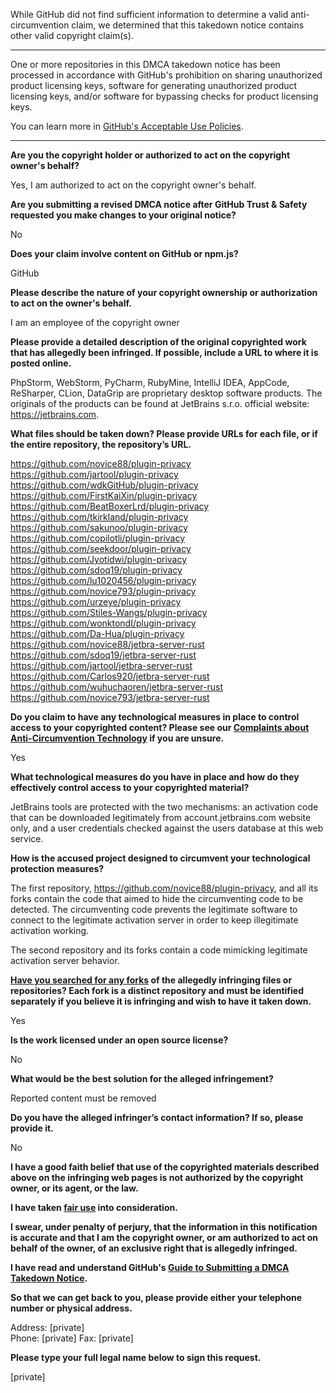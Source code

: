 While GitHub did not find sufficient information to determine a valid anti-circumvention claim, we determined that this takedown notice contains other valid copyright claim(s).

---

One or more repositories in this DMCA takedown notice has been processed in accordance with GitHub's prohibition on sharing unauthorized product licensing keys, software for generating unauthorized product licensing keys, and/or software for bypassing checks for product licensing keys.

You can learn more in [GitHub's Acceptable Use Policies](https://docs.github.com/en/github/site-policy/github-acceptable-use-policies).

--- 

**Are you the copyright holder or authorized to act on the copyright owner's behalf?**  
  
Yes, I am authorized to act on the copyright owner's behalf.  
  
**Are you submitting a revised DMCA notice after GitHub Trust & Safety requested you make changes to your original notice?**  
  
No  
  
**Does your claim involve content on GitHub or npm.js?**  
  
GitHub  
  
**Please describe the nature of your copyright ownership or authorization to act on the owner's behalf.**  
  
I am an employee of the copyright owner  
  
**Please provide a detailed description of the original copyrighted work that has allegedly been infringed. If possible, include a URL to where it is posted online.**  
  
PhpStorm, WebStorm, PyCharm, RubyMine, IntelliJ IDEA, AppCode, ReSharper, CLion, DataGrip are proprietary desktop software products. The originals of the products can be found at JetBrains s.r.o. official website: https://jetbrains.com.  
  
**What files should be taken down? Please provide URLs for each file, or if the entire repository, the repository’s URL.**  
  
https://github.com/novice88/plugin-privacy  
https://github.com/jartool/plugin-privacy  
https://github.com/wdkGitHub/plugin-privacy  
https://github.com/FirstKaiXin/plugin-privacy  
https://github.com/BeatBoxerLrd/plugin-privacy  
https://github.com/tkirkland/plugin-privacy  
https://github.com/sakunoo/plugin-privacy  
https://github.com/copilotli/plugin-privacy  
https://github.com/seekdoor/plugin-privacy  
https://github.com/Jyotidwi/plugin-privacy  
https://github.com/sdoq19/plugin-privacy  
https://github.com/lu1020456/plugin-privacy  
https://github.com/novice793/plugin-privacy  
https://github.com/urzeye/plugin-privacy  
https://github.com/Stiles-Wangs/plugin-privacy  
https://github.com/wonktondI/plugin-privacy  
https://github.com/Da-Hua/plugin-privacy  
https://github.com/novice88/jetbra-server-rust  
https://github.com/sdoq19/jetbra-server-rust  
https://github.com/jartool/jetbra-server-rust  
https://github.com/Carlos920/jetbra-server-rust  
https://github.com/wuhuchaoren/jetbra-server-rust  
https://github.com/novice793/jetbra-server-rust  
  
**Do you claim to have any technological measures in place to control access to your copyrighted content? Please see our <a href="https://docs.github.com/articles/guide-to-submitting-a-dmca-takedown-notice#complaints-about-anti-circumvention-technology">Complaints about Anti-Circumvention Technology</a> if you are unsure.**  
  
Yes  
  
**What technological measures do you have in place and how do they effectively control access to your copyrighted material?**  
  
JetBrains tools are protected with the two mechanisms: an activation code that can be downloaded legitimately from account.jetbrains.com website only, and a user credentials checked against the users database at this web service.  
  
**How is the accused project designed to circumvent your technological protection measures?**  
  
The first repository, https://github.com/novice88/plugin-privacy, and all its forks contain the code that aimed to hide the circumventing code to be detected. The circumventing code prevents the legitimate software to connect to the legitimate activation server in order to keep illegitimate activation working.  
  
The second repository and its forks contain a code mimicking legitimate activation server behavior.  
  
**<a href="https://docs.github.com/articles/dmca-takedown-policy#b-what-about-forks-or-whats-a-fork">Have you searched for any forks</a> of the allegedly infringing files or repositories? Each fork is a distinct repository and must be identified separately if you believe it is infringing and wish to have it taken down.**  
  
Yes  
  
**Is the work licensed under an open source license?**  
  
No  
  
**What would be the best solution for the alleged infringement?**  
  
Reported content must be removed  
  
**Do you have the alleged infringer’s contact information? If so, please provide it.**  
  
No  
  
**I have a good faith belief that use of the copyrighted materials described above on the infringing web pages is not authorized by the copyright owner, or its agent, or the law.**  
  
**I have taken <a href="https://www.lumendatabase.org/topics/22">fair use</a> into consideration.**  
  
**I swear, under penalty of perjury, that the information in this notification is accurate and that I am the copyright owner, or am authorized to act on behalf of the owner, of an exclusive right that is allegedly infringed.**  
  
**I have read and understand GitHub's <a href="https://docs.github.com/articles/guide-to-submitting-a-dmca-takedown-notice/">Guide to Submitting a DMCA Takedown Notice</a>.**  
  
**So that we can get back to you, please provide either your telephone number or physical address.**  
  
Address: [private]  
Phone: [private] Fax: [private]   
  
**Please type your full legal name below to sign this request.**  
  
[private]
